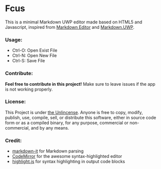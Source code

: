 # Fcus

This is a minimal Markdown UWP editor made based on HTML5 and Javascript, inspired from [Markdown Editor](https://github.com/jbt/markdown-editor) and [Markdown.UWP](https://github.com/chenguanzhou/MarkDown.UWP).

### Usage:

- Ctrl-O: Open Exist File
- Ctrl-N: Open New File
- Ctrl-S: Save File

### Contribute:

**Feel free to contribute in this project!** Make sure to leave issues if the app is not working properly.

### License:

This Project is under [the Unlincense](https://github.com/patrick330602/Fcus/blob/master/LICENSE). Anyone is free to copy, modify, publish, use, compile, sell, or distribute this software, either in source code form or as a compiled binary, for any purpose, commercial or non-commercial, and by any means.

### Credit:

+ [markdown-it](https://github.com/markdown-it/markdown-it) for Markdown parsing
+ [CodeMirror](http://codemirror.net/) for the awesome syntax-highlighted editor
+ [highlight.js](http://softwaremaniacs.org/soft/highlight/en/) for syntax highlighting in output code blocks
